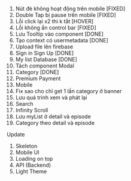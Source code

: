 1. Nút đè không hoạt động trên mobile [FIXED]
2. Double Tap bị pause trên mobile [FIXED]
3. Lỗi click lại x2 thì k tắt [HOVER]
4. Lỗi không ẩn control bar [FIXED]
5. Lưu Tooltip vào component [DONE]
6. Tạo context có usermetadata [DONE]
7. Upload file lên firebase
8. Sign in Sign Up [DONE]
9. My list Database [DONE]
10. Tách component Modal
11. Category [DONE]
12. Premium Payment
13. Mobile
14. Fix sao cho chỉ get 1 lần category ở banner
15. Lưu quá trình xem và phát lại
16. Search
17. Infinity Scroll
18. Lưu myList ở detail và episode
19. Category theo detail và episode

Update

1. Skeleton
2. Mobile UI
3. Loading on top
4. API (Backend)
5. Light Theme
